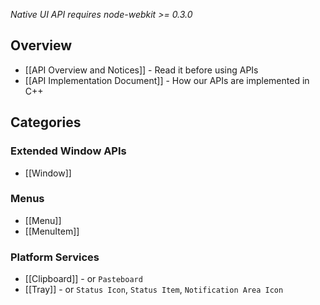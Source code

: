 _Native UI API requires node-webkit >= 0.3.0_

## Overview

* [[API Overview and Notices]] - Read it before using APIs
* [[API Implementation Document]] - How our APIs are implemented in C++

## Categories

### Extended Window APIs

* [[Window]]

### Menus

* [[Menu]]
* [[MenuItem]]

### Platform Services

* [[Clipboard]] - or `Pasteboard`
* [[Tray]] - or `Status Icon`, `Status Item`, `Notification Area Icon`
